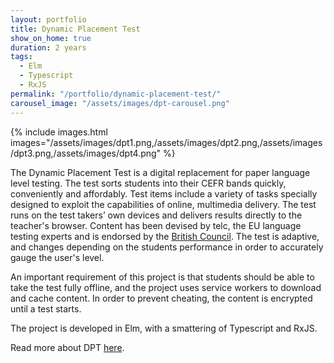 ```yaml
---
layout: portfolio
title: Dynamic Placement Test
show_on_home: true
duration: 2 years
tags:
  - Elm
  - Typescript
  - RxJS
permalink: "/portfolio/dynamic-placement-test/"
carousel_image: "/assets/images/dpt-carousel.png"
---
```


{% include images.html images="/assets/images/dpt1.png,/assets/images/dpt2.png,/assets/images/dpt3.png,/assets/images/dpt4.png" %}

The Dynamic Placement Test is a digital replacement for paper language level testing.  The test sorts students into their CEFR bands quickly, conveniently and affordably. Test items include a variety of tasks specially designed to exploit the capabilities of online, multimedia delivery. The test runs on the test takers’ own devices and delivers results directly to the teacher's browser. Content has been devised by telc, the EU language testing experts and is endorsed by the [British Council](https://www.britishcouncil.org/).  The test is adaptive, and changes depending on the students performance in order to accurately gauge the user's level.

An important requirement of this project is that students should be able to take the test fully offline, and the project uses service workers to download and cache content.  In order to prevent cheating, the content is encrypted until a test starts.

The project is developed in Elm, with a smattering of Typescript and RxJS.

Read more about DPT [here](https://www.dynamicplacementtest.com/about-the-test/).